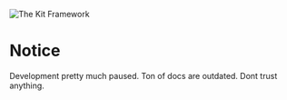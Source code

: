 ![The Kit Framework](http://svkonsult.se/kit-banner-small.png)

# Notice

Development pretty much paused. Ton of docs are outdated. Dont trust anything.
